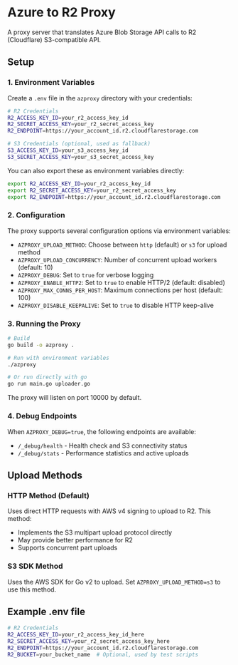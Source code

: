 # Azure to R2 Proxy

A proxy server that translates Azure Blob Storage API calls to R2 (Cloudflare) S3-compatible API.

## Setup

### 1. Environment Variables

Create a `.env` file in the `azproxy` directory with your credentials:

```bash
# R2 Credentials
R2_ACCESS_KEY_ID=your_r2_access_key_id
R2_SECRET_ACCESS_KEY=your_r2_secret_access_key
R2_ENDPOINT=https://your_account_id.r2.cloudflarestorage.com

# S3 Credentials (optional, used as fallback)
S3_ACCESS_KEY_ID=your_s3_access_key_id
S3_SECRET_ACCESS_KEY=your_s3_secret_access_key
```

You can also export these as environment variables directly:

```bash
export R2_ACCESS_KEY_ID=your_r2_access_key_id
export R2_SECRET_ACCESS_KEY=your_r2_secret_access_key
export R2_ENDPOINT=https://your_account_id.r2.cloudflarestorage.com
```

### 2. Configuration

The proxy supports several configuration options via environment variables:

- `AZPROXY_UPLOAD_METHOD`: Choose between `http` (default) or `s3` for upload method
- `AZPROXY_UPLOAD_CONCURRENCY`: Number of concurrent upload workers (default: 10)
- `AZPROXY_DEBUG`: Set to `true` for verbose logging
- `AZPROXY_ENABLE_HTTP2`: Set to `true` to enable HTTP/2 (default: disabled)
- `AZPROXY_MAX_CONNS_PER_HOST`: Maximum connections per host (default: 100)
- `AZPROXY_DISABLE_KEEPALIVE`: Set to `true` to disable HTTP keep-alive

### 3. Running the Proxy

```bash
# Build
go build -o azproxy .

# Run with environment variables
./azproxy

# Or run directly with go
go run main.go uploader.go
```

The proxy will listen on port 10000 by default.

### 4. Debug Endpoints

When `AZPROXY_DEBUG=true`, the following endpoints are available:

- `/_debug/health` - Health check and S3 connectivity status
- `/_debug/stats` - Performance statistics and active uploads

## Upload Methods

### HTTP Method (Default)

Uses direct HTTP requests with AWS v4 signing to upload to R2. This method:

- Implements the S3 multipart upload protocol directly
- May provide better performance for R2
- Supports concurrent part uploads

### S3 SDK Method

Uses the AWS SDK for Go v2 to upload. Set `AZPROXY_UPLOAD_METHOD=s3` to use this method.

## Example .env file

```bash
# R2 Credentials
R2_ACCESS_KEY_ID=your_r2_access_key_id_here
R2_SECRET_ACCESS_KEY=your_r2_secret_access_key_here
R2_ENDPOINT=https://your_account_id.r2.cloudflarestorage.com
R2_BUCKET=your_bucket_name  # Optional, used by test scripts
```
